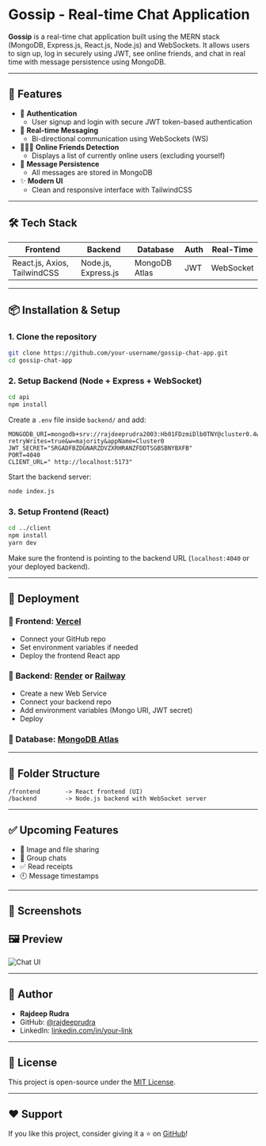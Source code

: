 #  Gossip - Real-time Chat Application

**Gossip** is a real-time chat application built using the MERN stack (MongoDB, Express.js, React.js, Node.js) and WebSockets. It allows users to sign up, log in securely using JWT, see online friends, and chat in real time with message persistence using MongoDB.

---

## 🌟 Features

- 🔐 **Authentication**
  - User signup and login with secure JWT token-based authentication
- 💬 **Real-time Messaging**
  - Bi-directional communication using WebSockets (WS)
- 🧑‍🤝‍🧑 **Online Friends Detection**
  - Displays a list of currently online users (excluding yourself)
- 💾 **Message Persistence**
  - All messages are stored in MongoDB 
- ✨ **Modern UI**
  - Clean and responsive interface with TailwindCSS


---

## 🛠️ Tech Stack

| Frontend            | Backend             | Database            | Auth        | Real-Time      |
|---------------------|---------------------|----------------------|-------------|----------------|
| React.js, Axios, TailwindCSS | Node.js, Express.js | MongoDB Atlas       | JWT         | WebSocket      |

---

## 📦 Installation & Setup

### 1. Clone the repository

```bash
git clone https://github.com/your-username/gossip-chat-app.git
cd gossip-chat-app
```

### 2. Setup Backend (Node + Express + WebSocket)

```bash
cd api
npm install
```

Create a `.env` file inside `backend/` and add:

```env
MONGODB_URI=mongodb+srv://rajdeeprudra2003:Hb01FDzmiDlb0TNY@cluster0.4wu75.mongodb.net/?retryWrites=true&w=majority&appName=Cluster0
JWT_SECRET="SRGADFBZDGNARZDVZXRHRANZFDDTSGBSBNYBXFB"
PORT=4040
CLIENT_URL=" http://localhost:5173"
```

Start the backend server:

```bash
node index.js
```

### 3. Setup Frontend (React)

```bash
cd ../client
npm install
yarn dev
```

Make sure the frontend is pointing to the backend URL (`localhost:4040` or your deployed backend).

---

## 🚀 Deployment

### 🔹 Frontend: [Vercel](https://vercel.com)
- Connect your GitHub repo
- Set environment variables if needed
- Deploy the frontend React app

### 🔹 Backend: [Render](https://render.com) or [Railway](https://railway.app)
- Create a new Web Service
- Connect your backend repo
- Add environment variables (Mongo URI, JWT secret)
- Deploy

### 🔹 Database: [MongoDB Atlas](https://www.mongodb.com/cloud/atlas)

---

## 📂 Folder Structure

```
/frontend       -> React frontend (UI)
/backend        -> Node.js backend with WebSocket server
```

---

## ✅ Upcoming Features

- 📸 Image and file sharing
- 🧵 Group chats
- ✅ Read receipts
- 🕘 Message timestamps

---

## 📸 Screenshots

## 🖼️ Preview

![Chat UI](screenshots/chat-ui.png)



---

## 🧑 Author

- **Rajdeep Rudra**
- GitHub: [@rajdeeprudra](https://github.com/your-username)
- LinkedIn: [linkedin.com/in/your-link](https://linkedin.com/in/your-link)

---

## 📃 License

This project is open-source under the [MIT License](LICENSE).

---

## ❤️ Support

If you like this project, consider giving it a ⭐ on [GitHub](https://github.com/your-username/gossip-chat-app)!
